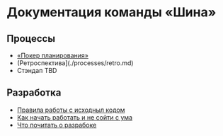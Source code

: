# Документация команды «Шина»

## Процессы

- [«Покер планирования»](./processes/poker-planning.md)
- (Ретроспектива](./processes/retro.md)
- Стэндап TBD

## Разработка

- [Правила работы с исходныл кодом](./code.md)
- [Как начать работать и не сойти с ума](./newbie.md)
- [Что почитать о разрабоке](./reading-for-dev.md) 
